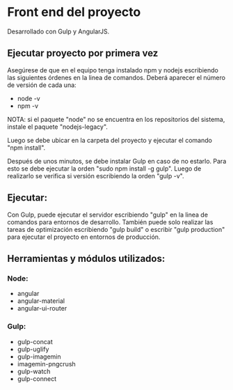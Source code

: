 # Front end del proyecto #

Desarrollado con Gulp y AngularJS.

## Ejecutar proyecto por primera vez ##
Asegúrese de que en el equipo tenga instalado npm y nodejs escribiendo las siguientes órdenes en la linea de comandos. Deberá aparecer el número de versión de cada una:

* node -v
* npm -v

NOTA: si el paquete "node" no se encuentra en los repositorios del sistema, instale el paquete "nodejs-legacy".

Luego se debe ubicar en la carpeta del proyecto y ejecutar el comando "npm install".

Después de unos minutos, se debe instalar Gulp en caso de no estarlo. Para esto se debe ejecutar la orden "sudo npm install -g gulp". Luego de realizarlo se verifica si versión escribiendo la orden "gulp -v".

## Ejecutar: ##
Con Gulp, puede ejecutar el servidor escribiendo "gulp" en la linea de comandos para entornos de desarrollo. También puede solo realizar las tareas de optimización escribiendo "gulp build" o escribir "gulp production" para ejecutar el proyecto en entornos de producción.

## Herramientas y módulos utilizados: ##

### Node: ###
* angular
* angular-material
* angular-ui-router

### Gulp: ###
* gulp-concat
* gulp-uglify
* gulp-imagemin
* imagemin-pngcrush
* gulp-watch
* gulp-connect
